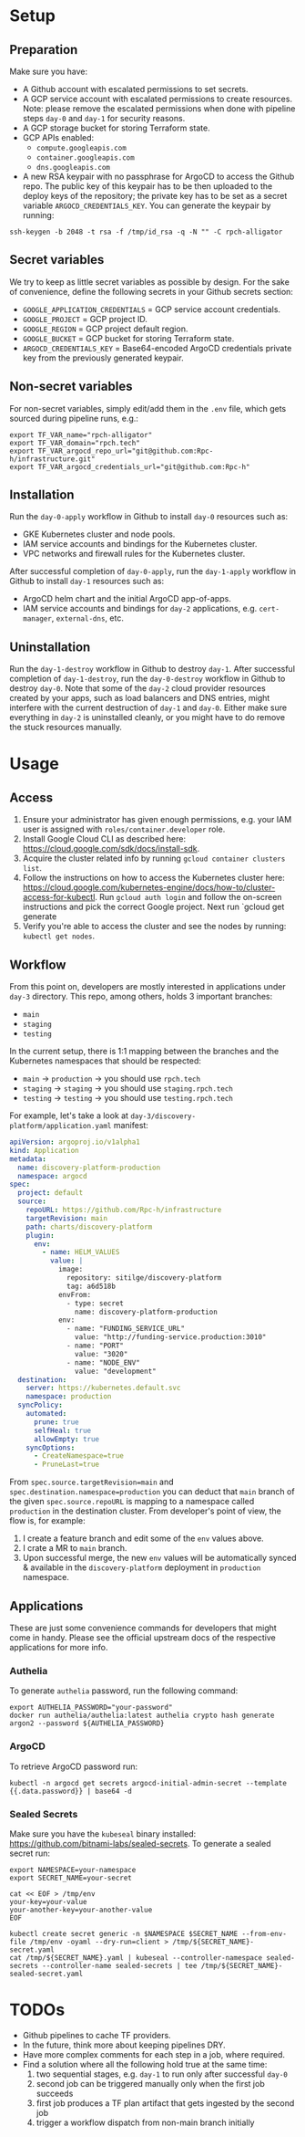 # Setup

## Preparation

Make sure you have:
- A Github account with escalated permissions to set secrets.
- A GCP service account with escalated permissions to create resources. Note: please remove the escalated permissions when done with pipeline steps `day-0` and `day-1` for security reasons.
- A GCP storage bucket for storing Terraform state.
- GCP APIs enabled:
  - `compute.googleapis.com`
  - `container.googleapis.com`
  - `dns.googleapis.com`
- A new RSA keypair with no passphrase for ArgoCD to access the Github repo. The public key of this keypair has to be then uploaded to the deploy keys of the repository; the private key has to be set as a secret variable `ARGOCD_CREDENTIALS_KEY`. You can generate the keypair by running:

```shell
ssh-keygen -b 2048 -t rsa -f /tmp/id_rsa -q -N "" -C rpch-alligator
```

## Secret variables

We try to keep as little secret variables as possible by design. For the sake of convenience, define the following secrets in your Github secrets section:

- `GOOGLE_APPLICATION_CREDENTIALS` = GCP service account credentials.
- `GOOGLE_PROJECT` = GCP project ID.
- `GOOGLE_REGION` = GCP project default region.
- `GOOGLE_BUCKET` = GCP bucket for storing Terraform state.
- `ARGOCD_CREDENTIALS_KEY` = Base64-encoded ArgoCD credentials private key from the previously generated keypair.

## Non-secret variables

For non-secret variables, simply edit/add them in the `.env` file, which gets sourced during pipeline runs, e.g.:

```dotenv
export TF_VAR_name="rpch-alligator"
export TF_VAR_domain="rpch.tech"
export TF_VAR_argocd_repo_url="git@github.com:Rpc-h/infrastructure.git"
export TF_VAR_argocd_credentials_url="git@github.com:Rpc-h"
```

## Installation

Run the `day-0-apply` workflow in Github to install `day-0` resources such as:
- GKE Kubernetes cluster and node pools.
- IAM service accounts and bindings for the Kubernetes cluster.
- VPC networks and firewall rules for the Kubernetes cluster.

After successful completion of `day-0-apply`, run the `day-1-apply` workflow in Github to install `day-1` resources such as:
- ArgoCD helm chart and the initial ArgoCD app-of-apps.
- IAM service accounts and bindings for `day-2` applications, e.g. `cert-manager`, `external-dns`, etc.

## Uninstallation

Run the `day-1-destroy` workflow in Github to destroy `day-1`. After successful completion of `day-1-destroy`, run the `day-0-destroy` workflow in Github to destroy `day-0`. Note that some of the `day-2` cloud provider resources created by your apps, such as load balancers and DNS entries, might interfere with the current destruction of `day-1` and `day-0`. Either make sure everything in `day-2` is uninstalled cleanly, or you might have to do remove the stuck resources manually.

# Usage

## Access

1. Ensure your administrator has given enough permissions, e.g. your IAM user is assigned with `roles/container.developer` role.
2. Install Google Cloud CLI as described here: https://cloud.google.com/sdk/docs/install-sdk.
3. Acquire the cluster related info by running `gcloud container clusters list`.
4. Follow the instructions on how to access the Kubernetes cluster here: https://cloud.google.com/kubernetes-engine/docs/how-to/cluster-access-for-kubectl. Run `gcloud auth login` and follow the on-screen instructions and pick the correct Google project. Next run `gcloud  get generate 
5. Verify you're able to access the cluster and see the nodes by running: `kubectl get nodes`.

## Workflow

From this point on, developers are mostly interested in applications under `day-3` directory. This repo, among others, holds 3 important branches:
- `main`
- `staging`
- `testing`

In the current setup, there is 1:1 mapping between the branches and the Kubernetes namespaces that should be respected:
- `main` -> `production` -> you should use `rpch.tech`
- `staging` -> `staging` -> you should use `staging.rpch.tech`
- `testing` -> `testing` -> you should use `testing.rpch.tech`

For example, let's take a look at `day-3/discovery-platform/application.yaml` manifest:

```yaml
apiVersion: argoproj.io/v1alpha1
kind: Application
metadata:
  name: discovery-platform-production
  namespace: argocd
spec:
  project: default
  source:
    repoURL: https://github.com/Rpc-h/infrastructure
    targetRevision: main
    path: charts/discovery-platform
    plugin:
      env:
        - name: HELM_VALUES
          value: |
            image:
              repository: sitilge/discovery-platform
              tag: a6d518b
            envFrom:
              - type: secret
                name: discovery-platform-production
            env:
              - name: "FUNDING_SERVICE_URL"
                value: "http://funding-service.production:3010"
              - name: "PORT"
                value: "3020"
              - name: "NODE_ENV"
                value: "development"
  destination:
    server: https://kubernetes.default.svc
    namespace: production
  syncPolicy:
    automated:
      prune: true
      selfHeal: true
      allowEmpty: true
    syncOptions:
      - CreateNamespace=true
      - PruneLast=true
```

From `spec.source.targetRevision=main` and `spec.destination.namespace=production` you can deduct that `main` branch of the given `spec.source.repoURL` is mapping to a namespace called `production` in the destination cluster. From developer's point of view, the flow is, for example:
1. I create a feature branch and edit some of the `env` values above.
2. I crate a MR to `main` branch.
3. Upon successful merge, the new `env` values will be automatically synced & available in the `discovery-platform` deployment in `production` namespace.

## Applications

These are just some convenience commands for developers that might come in handy. Please see the official upstream docs of the respective applications for more info.

### Authelia

To generate `authelia` password, run the following command:

```shell
export AUTHELIA_PASSWORD="your-password"
docker run authelia/authelia:latest authelia crypto hash generate argon2 --password ${AUTHELIA_PASSWORD}
```

### ArgoCD

To retrieve ArgoCD password run: 

```shell
kubectl -n argocd get secrets argocd-initial-admin-secret --template {{.data.password}} | base64 -d
```

### Sealed Secrets

Make sure you have the `kubeseal` binary installed: https://github.com/bitnami-labs/sealed-secrets. To generate a sealed secret run:

```shell
export NAMESPACE=your-namespace
export SECRET_NAME=your-secret

cat << EOF > /tmp/env
your-key=your-value
your-another-key=your-another-value
EOF

kubectl create secret generic -n $NAMESPACE $SECRET_NAME --from-env-file /tmp/env -oyaml --dry-run=client > /tmp/${SECRET_NAME}-secret.yaml
cat /tmp/${SECRET_NAME}.yaml | kubeseal --controller-namespace sealed-secrets --controller-name sealed-secrets | tee /tmp/${SECRET_NAME}-sealed-secret.yaml
```

# TODOs
- Github pipelines to cache TF providers.
- In the future, think more about keeping pipelines DRY.
- Have more complex comments for each step in a job, where required.
- Find a solution where all the following hold true at the same time:
  1) two sequential stages, e.g. `day-1` to run only after successful `day-0`
  2) second job can be triggered manually only when the first job succeeds
  3) first job produces a TF plan artifact that gets ingested by the second job
  4) trigger a workflow dispatch from non-main branch initially